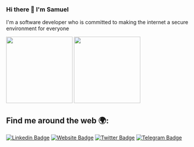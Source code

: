 ### Hi there 👋 I'm Samuel

I'm a software developer who is committed to making the internet a secure environment for everyone

<!--
**saminwankwo/saminwankwo** is a ✨ _special_ ✨ repository because its `README.md` (this file) appears on your GitHub profile.

Here are some ideas to get you started:

- 🔭 I’m currently working on ...
- 🌱 I’m currently learning ...
- 👯 I’m looking to collaborate on ...
- 🤔 I’m looking for help with ...
- 💬 Ask me about ...
- 📫 How to reach me: ...
- 😄 Pronouns: ...
- ⚡ Fun fact: ...
-->

<!-- [![GitHub Streak](https://github-readme-streak-stats.herokuapp.com/?user=saminwankwo&theme=default)](https://git.io/streak-stats) -->

<p>
  <img height="180em" src="https://github-readme-stats.vercel.app/api?username=saminwankwo&show_icons=true&hide_border=true&&count_private=true&include_all_commits=true" />
  
  <img height="180em" src="https://github-readme-stats.vercel.app/api/top-langs/?username=saminwankwo&exclude_repo=KNN-Image-Classification&show_icons=true&hide_border=true&layout=compact&langs_count=8"/>
</p>

## Find me around the web :earth_africa::

[![Linkedin Badge](https://img.shields.io/badge/-LinkedIn-0e76a8?style=flat-square&logo=Linkedin&logoColor=white)](https://linkedin.com/in/saminwankwo)
[![Website Badge](https://img.shields.io/badge/Website-000000?style=flat-square&logo=firefox&logoColor=FF7139)](https://saminwankwo.netlify.app)
[![Twitter Badge](https://img.shields.io/badge/-Twitter-00acee?style=flat-square&logo=Twitter&logoColor=white)](https://twitter.com/saminwankwo)
[![Telegram Badge](https://img.shields.io/badge/-Telegram-0088cc?style=flat-square&logo=Telegram&logoColor=white)](https://t.me/saminwankwo)
